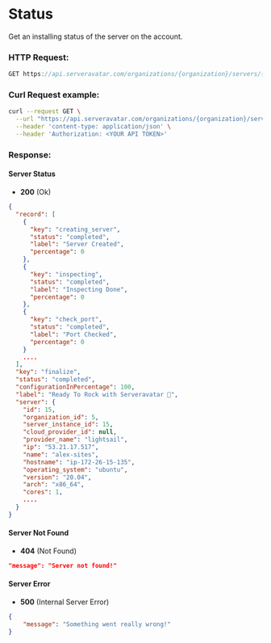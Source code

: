 # Status

Get an installing status of the server on the account.

### HTTP Request:

```js
GET https://api.serveravatar.com/organizations/{organization}/servers/{server}/status
```
### Curl Request example:

```sh
curl --request GET \
  --url "https://api.serveravatar.com/organizations/{organization}/servers/{server}/status" \
  --header 'content-type: application/json' \
  --header 'Authorization: <YOUR API TOKEN>'
```

### Response:

#### Server Status
- __200__ (Ok)

``` json
{
  "record": [
    {
      "key": "creating_server",
      "status": "completed",
      "label": "Server Created",
      "percentage": 0
    },
    {
      "key": "inspecting",
      "status": "completed",
      "label": "Inspecting Done",
      "percentage": 0
    },
    {
      "key": "check_port",
      "status": "completed",
      "label": "Port Checked",
      "percentage": 0
    }
    ....
  ],
  "key": "finalize",
  "status": "completed",
  "configurationInPercentage": 100,
  "label": "Ready To Rock with Serveravatar 🚀",
  "server": {
    "id": 15,
    "organization_id": 5,
    "server_instance_id": 15,
    "cloud_provider_id": null,
    "provider_name": "lightsail",
    "ip": "53.21.17.517",
    "name": "alex-sites",
    "hostname": "ip-172-26-15-135",
    "operating_system": "ubuntu",
    "version": "20.04",
    "arch": "x86_64",
    "cores": 1,
    ....
  }
}
```

#### Server Not Found
- __404__ (Not Found)

```json
"message": "Server not found!"
```

#### Server Error
- __500__ (Internal Server Error)
```json
{
    "message": "Something went really wrong!"
}